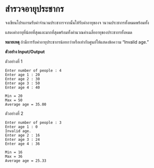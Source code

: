 # สำรวจอายุประชากร

 จงเขียนโปรแกรมรับค่าจำนวนประชากรจากนั้นให้รับค่าอายุของจ านวนประชากรทั้งหมดพร้อมทั้ง

 แสดงค่าอายุที่น้อยที่สุดและมากที่สุดพร้อมทั้งคำนวณค่าเฉลี่ยอายุของประชากรทั้งหมด

**หมายเหตุ** ถ้ามีการรับค่าอายุประชากรน้อยกว่าหรือเท่ากับศูนย์ให้แสดงข้อความ “Invalid age.”

**ตัวอย่ําง Input/Output**

ตัวอย่างที่ 1

    Enter number of people : 4
    Enter age 1 : 20
    Enter age 2 : 30
    Enter age 3 : 50
    Enter age 4 : 40

    Min = 20
    Max = 50
    Average age = 35.00

ตัวอย่างที่ 2

    Enter number of people : 3
    Enter age 1 : 0
    Invalid age.
    Enter age 2 : 16
    Enter age 3 : 24
    Enter age 4 : 36

    Min = 16
    Max = 36
    Average age = 25.33
